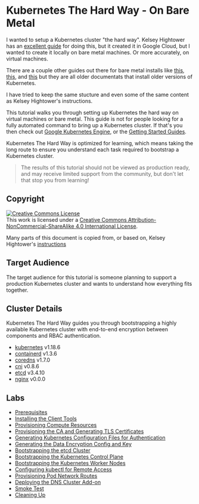 # Kubernetes The Hard Way - On Bare Metal

I wanted to setup a Kubernetes cluster "the hard way".  Kelsey Hightower has an [excellent guide](https://github.com/kelseyhightower/kubernetes-the-hard-way) for doing this, but it created it in Google Cloud, but I wanted to create it locally on bare metal machines.  Or more accurately, on virtual machines.

There are a couple other guides out there for bare metal installs like [this](https://github.com/Praqma/LearnKubernetes/blob/master/kamran/Kubernetes-The-Hard-Way-on-BareMetal.md), [this](https://github.com/oahcran/kubernetes-the-hard-way-bare-metal), and [this](https://medium.com/@DrewViles/kubernetes-the-hard-way-on-bare-metal-vms-fdb32bc4fed0) but they are all older documentats that install older versions of Kubernetes.

I have tried to keep the same stucture and even some of the same content as Kelsey Hightower's instructions.

This tutorial walks you through setting up Kubernetes the hard way on virtual machines or bare metal. This guide is not for people looking for a fully automated command to bring up a Kubernetes cluster. If that's you then check out [Google Kubernetes Engine](https://cloud.google.com/kubernetes-engine), or the [Getting Started Guides](https://kubernetes.io/docs/setup).

Kubernetes The Hard Way is optimized for learning, which means taking the long route to ensure you understand each task required to bootstrap a Kubernetes cluster.

> The results of this tutorial should not be viewed as production ready, and may receive limited support from the community, but don't let that stop you from learning!

## Copyright

<a rel="license" href="http://creativecommons.org/licenses/by-nc-sa/4.0/"><img alt="Creative Commons License" style="border-width:0" src="https://i.creativecommons.org/l/by-nc-sa/4.0/88x31.png" /></a><br />This work is licensed under a <a rel="license" href="http://creativecommons.org/licenses/by-nc-sa/4.0/">Creative Commons Attribution-NonCommercial-ShareAlike 4.0 International License</a>.

Many parts of this document is copied from, or based on, Kelsey Hightower's [instructions](https://github.com/kelseyhightower/kubernetes-the-hard-way)


## Target Audience

The target audience for this tutorial is someone planning to support a production Kubernetes cluster and wants to understand how everything fits together.

## Cluster Details

Kubernetes The Hard Way guides you through bootstrapping a highly available Kubernetes cluster with end-to-end encryption between components and RBAC authentication.

* [kubernetes](https://github.com/kubernetes/kubernetes) v1.18.6
* [containerd](https://github.com/containerd/containerd) v1.3.6
* [coredns](https://github.com/coredns/coredns) v1.7.0
* [cni](https://github.com/containernetworking/cni) v0.8.6
* [etcd](https://github.com/coreos/etcd) v3.4.10
* [nginx](https://www.nginx.com/) v0.0.0

## Labs



* [Prerequisites](docs/01-prerequisites.md)
* [Installing the Client Tools](docs/02-client-tools.md)
* [Provisioning Compute Resources](docs/03-compute-resources.md)
* [Provisioning the CA and Generating TLS Certificates](docs/04-certificate-authority.md)
* [Generating Kubernetes Configuration Files for Authentication](docs/05-kubernetes-configuration-files.md)
* [Generating the Data Encryption Config and Key](docs/06-data-encryption-keys.md)
* [Bootstrapping the etcd Cluster](docs/07-bootstrapping-etcd.md)
* [Bootstrapping the Kubernetes Control Plane](docs/08-bootstrapping-kubernetes-controllers.md)
* [Bootstrapping the Kubernetes Worker Nodes](docs/09-bootstrapping-kubernetes-workers.md)
* [Configuring kubectl for Remote Access](docs/10-configuring-kubectl.md)
* [Provisioning Pod Network Routes](docs/11-pod-network-routes.md)
* [Deploying the DNS Cluster Add-on](docs/12-dns-addon.md)
* [Smoke Test](docs/13-smoke-test.md)
* [Cleaning Up](docs/14-cleanup.md)
